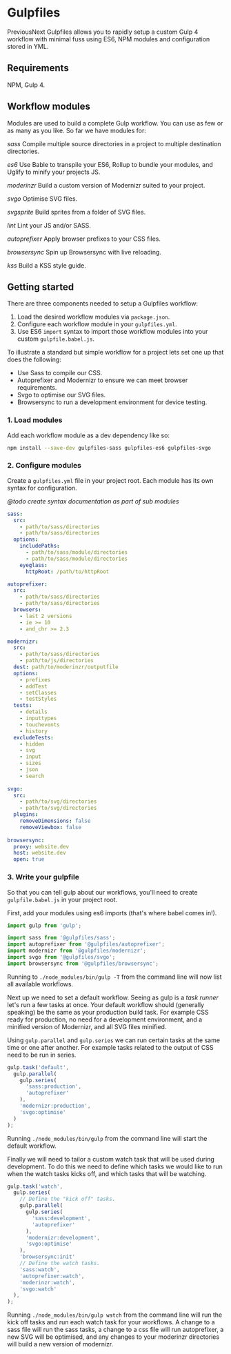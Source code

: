 # Gulpfiles

PreviousNext Gulpfiles allows you to rapidly setup a custom Gulp 4 workflow with
minimal fuss using ES6, NPM modules and configuration stored in YML.

## Requirements

NPM, Gulp 4.

## Workflow modules

Modules are used to build a complete Gulp workflow. You can use as few or as
many as you like. So far we have modules for:

*sass*
Compile multiple source directories in a project to multiple destination 
directories.

*es6*
Use Bable to transpile your ES6, Rollup to bundle your modules, and Uglify to
minify your projects JS.

*moderinzr*
Build a custom version of Modernizr suited to your project.

*svgo*
Optimise SVG files.

*svgsprite*
Build sprites from a folder of SVG files.

*lint*
Lint your JS and/or SASS.

*autoprefixer*
Apply browser prefixes to your CSS files.

*browsersync*
Spin up Browsersync with live reloading.

*kss*
Build a KSS style guide.

## Getting started

There are three components needed to setup a Gulpfiles workflow:

1. Load the desired workflow modules via `package.json`.
2. Configure each workflow module in your `gulpfiles.yml`.
3. Use ES6 `import` syntax to import those workflow modules into your custom `gulpfile.babel.js`.
  
To illustrate a standard but simple workflow for a project lets set one up that
does the following: 

* Use Sass to compile our CSS.
* Autoprefixer and Modernizr to ensure we can meet browser requirements.
* Svgo to optimise our SVG files.
* Browsersync to run a development environment for device testing.

### 1. Load modules 

Add each workflow module as a dev dependency like so:

```sh
npm install --save-dev gulpfiles-sass gulpfiles-es6 gulpfiles-svgo
```

### 2. Configure modules

Create a `gulpfiles.yml` file in your project root. Each module has its own
syntax for configuration.

*@todo create syntax documentation as part of sub modules*

```yml
sass:
  src:
    - path/to/sass/directories
    - path/to/sass/directories
  options:
    includePaths:
      - path/to/sass/module/directories
      - path/to/sass/module/directories
    eyeglass:
      httpRoot: /path/to/httpRoot

autoprefixer:
  src:
    - path/to/sass/directories
    - path/to/sass/directories
  browsers:
    - last 2 versions
    - ie >= 10
    - and_chr >= 2.3

modernizr:
  src:
    - path/to/sass/directories
    - path/to/js/directories
  dest: path/to/moderinzr/outputfile
  options:
    - prefixes
    - addTest
    - setClasses
    - testStyles
  tests:
    - details
    - inputtypes
    - touchevents
    - history
  excludeTests:
    - hidden
    - svg
    - input
    - sizes
    - json
    - search
    
svgo:
  src:
    - path/to/svg/directories
    - path/to/svg/directories
  plugins:
    removeDimensions: false
    removeViewbox: false    
    
browsersync:
  proxy: website.dev
  host: website.dev
  open: true
```

### 3. Write your gulpfile

So that you can tell gulp about our workflows, you'll need to create 
`gulpfile.babel.js` in your project root.

First, add your modules using es6 imports (that's where babel comes in!).

```js
import gulp from 'gulp';

import sass from '@gulpfiles/sass';
import autoprefixer from '@gulpfiles/autoprefixer';
import modernizr from '@gulpfiles/modernizr';
import svgo from '@gulpfiles/svgo';
import browsersync from '@gulpfiles/browsersync';
```

Running to `./node_modules/bin/gulp -T` from the command line will now list all available workflows. 

Next up we need to set a default workflow. Seeing as gulp is a _task runner_
let's run a few tasks at once. Your default workflow should (generally 
speaking) be the same as your production build task. For example CSS ready for 
production, no need for a development environment, and a minified version of
Modernizr, and all SVG files minified.

Using `gulp.parallel` and `gulp.series` we can run certain tasks at the same
time or one after another. For example tasks related to the output of CSS need
to be run in series.

```js
gulp.task('default', 
  gulp.parallel(
    gulp.series(
      'sass:production', 
      'autoprefixer'
    ), 
    'modernizr:production',
    'svgo:optimise'
  )
);
```

Running `./node_modules/bin/gulp` from the command line will start the default
workflow.

Finally we will need to tailor a custom watch task that will be used during
development. To do this we need to define which tasks we would like to run when
the watch tasks kicks off, and which tasks that will be watching.

```js
gulp.task('watch',
  gulp.series(
    // Define the "kick off" tasks.
    gulp.parallel(
      gulp.series(
        'sass:development', 
        'autoprefixer'
      ),
      'modernizr:development',
      'svgo:optimise'
    ),
    'browsersync:init'
    // Define the watch tasks.
    'sass:watch',
    'autoprefixer:watch',
    'moderinzr:watch',
    'svgo:watch'
  ),
);
```

Running `./node_modules/bin/gulp watch` from the command line will run the kick
off tasks and run each watch task for your workflows. A change to a sass file will
run the sass tasks, a change to a css file will run autoprefixer, a new SVG will
be optimised, and any changes to your moderinzr directories will build a new
version of modernizr.
